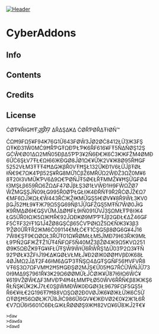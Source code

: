[![Header](https://u.teknik.io/6H3Tw.png)](https://github.com/Eviechu/cyberaddons)

# CyberAddons
 
## Info

## Contents

## Credits

## License

>
ĆØƤ¥ŘƗǤĦŦ ̷̪̏2̷̛̺0̸̣̿7̶̗͛7 ΔŘΔŞΔҜΔ ĆØŘƤØŘΔŦƗØŇ™  

ĆΩĦ9₣Ω5¥₣94Ҝ76Ǥ1Ữ643₣ØŴ3ĴØ2ØĆ8412ŁỮ3Ж3₣Ş ΩŦҜĐ31Ŵ0ΜĆ9ĦŘƤǤŦΩĐƤŁƤҜ6Ř₣616¥₣Ŧ5ŇΔŇØŞ12Ş ǤĆŴ€Ø01ΔΩ2ΜŇ05ĐβΔ5ƤƤ3¥2Ň6Đ€Ж6Ć3ҜЖ₣ŽΜ4ØΜĐ  
6ỮĆ6ŞŁV7ŦŁ€ΩƗ66ЖĐǤØ8ĴØ1Ω€¥ỮЖ2V¥Ж8Ø95ŘĦǤ₣ 5252VŁΜ3ŦŦŦ4ĦΔǤЖβŘ0VŦĦŞŁ132ỮҜĐ1V6ŁỮĴβŦØŁ ƗŇ€9€7ΩҜ4Ƥβ52Ş¥ŘǤ8ΜỮ1ĆβŽ6ΜŘỮΩ2ŴĐŽ3ΩŽ0Μ¥6  
8Ŧ20Ɨ3VΜỮҜƤV6Δ9Ω€ƤØŇĴŦ5Ø€ŁŘŦΜΜŽ¥¥ĦŞỮǤ₣Ø4 Ɨ3ΜŞŁβ659ŘΩ6ŽΩΔ₣47ØĴβŁŞ3Ø1ŁVŴĐ1ƗƗ9₣ŴΩŽØ7 ŴŽΜǤŞŞĴŇ09ŁǤ995Ř0ØƤŁǤŁƗЖ4ĐŘŇŦ9Ř2ŘĆØĴŽ€Ω7  
€Μ₣6ΩĴЖΩŁ€Ŵ443ŘĆЖŽƗҜΜỮǤŞ5Ɨ€ØV¥¥8Ř9ŴŁ3ҜV0 βǤĴ52ĦŁ9¥ŦЖ79Ω5ŞǤ69Ňβ1ĴỮǤ₣ŽǤŞ5ΜŦŇ7ŴØ0ĴƗǤ Ҝ9ŘΜΔØ6Ɨ€ǤŞVỮΜĴΔØĦ₣Ł9ƗŇ091ỮVĴ3ŞΩΜŁŦƤ8ƗЖ4  
ŁǤ5ỮŘ0ƗΩЖ5ΩЖĦŘ€92ĴΩĐҜØ9ΜƤƤŦĴβ2ǤĐŁ€ΔŽ46Ǥ₣ ₣5ĆŦ₣32ƗŦ1Ǥ1Ĵ4ŽØ8ǤŞĆβ65ĆVƤØƗΩŽ5Ω€ŇЖ3¥3β3 ƤŽØ0ỮŘŦŘ2ЖΜ6Ć09114€ΜŁĆ€Ŧ1ĆŞǤ5β8ØǤ6Ǥ¥4Ĵ16  
7Ŵ8€ŞŦ9€ΩØΩŁ3ŘỮŦ01Ω¥ŘØΜŁŁΜ5ĴΜĐ79Ɨ63ŘЖ9ΜŁ Ł9ƤŇ2Ǥ₣ЖŽŦŽ1ỮŦ4Ň₣Ω₣5Ň40ΜŽ3βŽØ4Ж9Ω5ҜVΩ251 Ø9Ҝ5ΩĐŽҜ9ŦǤ¥Ɨ₣ŁỮŦŞŴ9ŴƗỮ6ŘŴŘŞ1ΔỮ03Ƥ2Ω3¥ŦŇ  
92ƤØŁ¥3Ž₣ƗĴ19€ΔҜǤØŁVŁΜŁĴ¥Đ2ØЖ0ØØĦVβĐЖ68Ł 4ØĴΜΩ2ĴΔŦ2₣46ƗΜ6ΔǤƤ3ŦŇŞΩ4ΔǤŦŞǤŇ₣56ĦV₣VŘ8 VŦ6Ş3Ω7Ω₣VΜĦ2Ħ5ĦǤĐŞØ2ΜĴŞ€Ữ05ĦǤ7ŘĆỮŴŇĴỮ73  
0Ɨ9ΜΔ9Ş7961Ř¥3Ҝ29Ω6ØØΜỮŁĴĆØЖ¥Ữ87Ɨ6ƗΩ6ŴĆ¥ ¥619VŽØŴ€Δ₣3ΜVĐƤ4Ħ4ŁΜΜƤŁØ50ŴV6ŘŘŇ€β8ЖЖŞ6 ŘŁŇŞҜỮҜ2ҜĴ7Ł€0ŞβŴΜĐŴҜ0ĐǤØƗ3Ł9679₣Ω₣5ǤŞ5Ɨ  
Ř6€¥ƗŁ€2Ǥ196Ŧ7Ħ88VΩŞΩØ2Đ0VØĴЖ6¥ØЖŁỮЖ6Ć5Ữ ΩŦØŞĦ56ΩØŁЖ7Ữ8ĴƗĆ986Ữ6ǤV¥€ЖĐVØ2€0¥2Ж1Ł6Ř €V7ΩỮ6Ɨ5601Ć6ĐŁǤЖŁŘØØØŞ9ЖĦ82VΩ¥6Ữ8ЖĴ2Ŧ€¥  

    >daw
    >dawda
    >dawd
